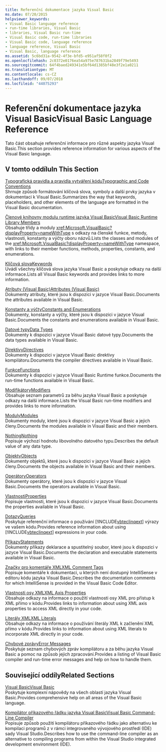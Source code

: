 ```yaml
---
title: Referenční dokumentace jazyka Visual Basic
ms.date: 07/20/2015
helpviewer_keywords:
- Visual Basic language reference
- run-time libraries, Visual Basic
- libraries, Visual Basic run-time
- Visual Basic code, run-time libraries
- Visual Basic code, language reference
- language reference, Visual Basic
- Visual Basic, language reference
ms.assetid: 5c6bd31a-9542-4f3e-bfd5-e951af58f0f2
ms.openlocfilehash: 2c0372e0176ea54a975e787631ba2849f79e5493
ms.sourcegitcommit: 64f4baed249341e5bf64d1385bf48e3f2e1a0211
ms.translationtype: MT
ms.contentlocale: cs-CZ
ms.lasthandoff: 09/07/2018
ms.locfileid: "44075293"
---
```

# <a name="visual-basic-language-reference"></a><span data-ttu-id="dd0c7-102">Referenční dokumentace jazyka Visual Basic</span><span class="sxs-lookup"><span data-stu-id="dd0c7-102">Visual Basic Language Reference</span></span>
<span data-ttu-id="dd0c7-103">Tato část obsahuje referenční informace pro různé aspekty jazyka Visual Basic.</span><span class="sxs-lookup"><span data-stu-id="dd0c7-103">This section provides reference information for various aspects of the Visual Basic language.</span></span>  
  
## <a name="in-this-section"></a><span data-ttu-id="dd0c7-104">V tomto oddílu</span><span class="sxs-lookup"><span data-stu-id="dd0c7-104">In This Section</span></span>  
 [<span data-ttu-id="dd0c7-105">Typografická pravidla a pravidla vytváření kódu</span><span class="sxs-lookup"><span data-stu-id="dd0c7-105">Typographic and Code Conventions</span></span>](../../visual-basic/language-reference/typographic-and-code-conventions.md)  
 <span data-ttu-id="dd0c7-106">Shrnuje způsob formátování klíčová slova, symboly a další prvky jazyka v dokumentaci k Visual Basic.</span><span class="sxs-lookup"><span data-stu-id="dd0c7-106">Summarizes the way that keywords, placeholders, and other elements of the language are formatted in the Visual Basic documentation.</span></span>  
  
 [<span data-ttu-id="dd0c7-107">Členové knihovny modulu runtime jazyka Visual Basic</span><span class="sxs-lookup"><span data-stu-id="dd0c7-107">Visual Basic Runtime Library Members</span></span>](../../visual-basic/language-reference/runtime-library-members.md)  
 <span data-ttu-id="dd0c7-108">Obsahuje třídy a moduly <xref:Microsoft.VisualBasic?displayProperty=nameWithType> s odkazy na členské funkce, metody, vlastnosti, konstanty a výčty oboru názvů.</span><span class="sxs-lookup"><span data-stu-id="dd0c7-108">Lists the classes and modules of the <xref:Microsoft.VisualBasic?displayProperty=nameWithType> namespace, with links to their member functions, methods, properties, constants, and enumerations.</span></span>  
  
 [<span data-ttu-id="dd0c7-109">Klíčová slova</span><span class="sxs-lookup"><span data-stu-id="dd0c7-109">Keywords</span></span>](../../visual-basic/language-reference/keywords/index.md)  
 <span data-ttu-id="dd0c7-110">Uvádí všechny klíčová slova jazyka Visual Basic a poskytuje odkazy na další informace.</span><span class="sxs-lookup"><span data-stu-id="dd0c7-110">Lists all Visual Basic keywords and provides links to more information.</span></span>  
  
 [<span data-ttu-id="dd0c7-111">Atributy (Visual Basic)</span><span class="sxs-lookup"><span data-stu-id="dd0c7-111">Attributes (Visual Basic)</span></span>](../../visual-basic/language-reference/attributes.md)  
 <span data-ttu-id="dd0c7-112">Dokumenty atributy, které jsou k dispozici v jazyce Visual Basic.</span><span class="sxs-lookup"><span data-stu-id="dd0c7-112">Documents the attributes available in Visual Basic.</span></span>  
  
 [<span data-ttu-id="dd0c7-113">Konstanty a výčty</span><span class="sxs-lookup"><span data-stu-id="dd0c7-113">Constants and Enumerations</span></span>](../../visual-basic/language-reference/constants-and-enumerations.md)  
 <span data-ttu-id="dd0c7-114">Dokumenty, konstanty a výčty, které jsou k dispozici v jazyce Visual Basic.</span><span class="sxs-lookup"><span data-stu-id="dd0c7-114">Documents the constants and enumerations available in Visual Basic.</span></span>  
  
 [<span data-ttu-id="dd0c7-115">Datové typy</span><span class="sxs-lookup"><span data-stu-id="dd0c7-115">Data Types</span></span>](../../visual-basic/language-reference/data-types/index.md)  
 <span data-ttu-id="dd0c7-116">Dokumenty k dispozici v jazyce Visual Basic datové typy.</span><span class="sxs-lookup"><span data-stu-id="dd0c7-116">Documents the data types available in Visual Basic.</span></span>  
  
 [<span data-ttu-id="dd0c7-117">Direktivy</span><span class="sxs-lookup"><span data-stu-id="dd0c7-117">Directives</span></span>](../../visual-basic/language-reference/directives/index.md)  
 <span data-ttu-id="dd0c7-118">Dokumenty k dispozici v jazyce Visual Basic direktivy kompilátoru.</span><span class="sxs-lookup"><span data-stu-id="dd0c7-118">Documents the compiler directives available in Visual Basic.</span></span>  
  
 [<span data-ttu-id="dd0c7-119">Funkce</span><span class="sxs-lookup"><span data-stu-id="dd0c7-119">Functions</span></span>](../../visual-basic/language-reference/functions/index.md)  
 <span data-ttu-id="dd0c7-120">Dokumenty k dispozici v jazyce Visual Basic Runtime funkce.</span><span class="sxs-lookup"><span data-stu-id="dd0c7-120">Documents the run-time functions available in Visual Basic.</span></span>  
  
 [<span data-ttu-id="dd0c7-121">Modifikátory</span><span class="sxs-lookup"><span data-stu-id="dd0c7-121">Modifiers</span></span>](../../visual-basic/language-reference/modifiers/index.md)  
 <span data-ttu-id="dd0c7-122">Obsahuje seznam parametrů za běhu jazyka Visual Basic a poskytuje odkazy na další informace.</span><span class="sxs-lookup"><span data-stu-id="dd0c7-122">Lists the Visual Basic run-time modifiers and provides links to more information.</span></span>  
  
 [<span data-ttu-id="dd0c7-123">Moduly</span><span class="sxs-lookup"><span data-stu-id="dd0c7-123">Modules</span></span>](../../visual-basic/language-reference/modules.md)  
 <span data-ttu-id="dd0c7-124">Dokumenty moduly, které jsou k dispozici v jazyce Visual Basic a jejich členy.</span><span class="sxs-lookup"><span data-stu-id="dd0c7-124">Documents the modules available in Visual Basic and their members.</span></span>  
  
 [<span data-ttu-id="dd0c7-125">Nothing</span><span class="sxs-lookup"><span data-stu-id="dd0c7-125">Nothing</span></span>](../../visual-basic/language-reference/nothing.md)  
 <span data-ttu-id="dd0c7-126">Popisuje výchozí hodnotu libovolného datového typu.</span><span class="sxs-lookup"><span data-stu-id="dd0c7-126">Describes the default value of any data type.</span></span>  
  
 [<span data-ttu-id="dd0c7-127">Objekty</span><span class="sxs-lookup"><span data-stu-id="dd0c7-127">Objects</span></span>](../../visual-basic/language-reference/objects/index.md)  
 <span data-ttu-id="dd0c7-128">Dokumenty objektů, které jsou k dispozici v jazyce Visual Basic a jejich členy.</span><span class="sxs-lookup"><span data-stu-id="dd0c7-128">Documents the objects available in Visual Basic and their members.</span></span>  
  
 [<span data-ttu-id="dd0c7-129">Operátory</span><span class="sxs-lookup"><span data-stu-id="dd0c7-129">Operators</span></span>](../../visual-basic/language-reference/operators/index.md)  
 <span data-ttu-id="dd0c7-130">Dokumenty operátory, které jsou k dispozici v jazyce Visual Basic.</span><span class="sxs-lookup"><span data-stu-id="dd0c7-130">Documents the operators available in Visual Basic.</span></span>  
  
 [<span data-ttu-id="dd0c7-131">Vlastnosti</span><span class="sxs-lookup"><span data-stu-id="dd0c7-131">Properties</span></span>](../../visual-basic/language-reference/properties.md)  
 <span data-ttu-id="dd0c7-132">Popisuje vlastnosti, které jsou k dispozici v jazyce Visual Basic.</span><span class="sxs-lookup"><span data-stu-id="dd0c7-132">Documents the properties available in Visual Basic.</span></span>  
  
 [<span data-ttu-id="dd0c7-133">Dotazy</span><span class="sxs-lookup"><span data-stu-id="dd0c7-133">Queries</span></span>](../../visual-basic/language-reference/queries/index.md)  
 <span data-ttu-id="dd0c7-134">Poskytuje referenční informace o používání [!INCLUDE[vbteclinqext](~/includes/vbteclinqext-md.md)] výrazy ve vašem kódu.</span><span class="sxs-lookup"><span data-stu-id="dd0c7-134">Provides reference information about using [!INCLUDE[vbteclinqext](~/includes/vbteclinqext-md.md)] expressions in your code.</span></span>  
  
 [<span data-ttu-id="dd0c7-135">Příkazy</span><span class="sxs-lookup"><span data-stu-id="dd0c7-135">Statements</span></span>](../../visual-basic/language-reference/statements/index.md)  
 <span data-ttu-id="dd0c7-136">Dokumenty příkazy deklarace a spustitelný soubor, které jsou k dispozici v jazyce Visual Basic.</span><span class="sxs-lookup"><span data-stu-id="dd0c7-136">Documents the declaration and executable statements available in Visual Basic.</span></span>  
  
 [<span data-ttu-id="dd0c7-137">Značky pro komentáře XML</span><span class="sxs-lookup"><span data-stu-id="dd0c7-137">XML Comment Tags</span></span>](../../visual-basic/language-reference/xmldoc/index.md)  
 <span data-ttu-id="dd0c7-138">Popisuje komentáře k dokumentaci, u kterých není dostupný IntelliSense v editoru kódu jazyka Visual Basic.</span><span class="sxs-lookup"><span data-stu-id="dd0c7-138">Describes the documentation comments for which IntelliSense is provided in the Visual Basic Code Editor.</span></span>  
  
 [<span data-ttu-id="dd0c7-139">Vlastnosti osy XML</span><span class="sxs-lookup"><span data-stu-id="dd0c7-139">XML Axis Properties</span></span>](../../visual-basic/language-reference/xml-axis/index.md)  
 <span data-ttu-id="dd0c7-140">Obsahuje odkazy na informace o použití vlastnosti osy XML pro přístup k XML přímo v kódu.</span><span class="sxs-lookup"><span data-stu-id="dd0c7-140">Provides links to information about using XML axis properties to access XML directly in your code.</span></span>  
  
 [<span data-ttu-id="dd0c7-141">Literály XML</span><span class="sxs-lookup"><span data-stu-id="dd0c7-141">XML Literals</span></span>](../../visual-basic/language-reference/xml-literals/index.md)  
 <span data-ttu-id="dd0c7-142">Obsahuje odkazy na informace o používání literály XML k začlenění XML přímo v kódu.</span><span class="sxs-lookup"><span data-stu-id="dd0c7-142">Provides links to information about using XML literals to incorporate XML directly in your code.</span></span>  
  
 [<span data-ttu-id="dd0c7-143">Chybové zprávy</span><span class="sxs-lookup"><span data-stu-id="dd0c7-143">Error Messages</span></span>](../../visual-basic/language-reference/error-messages/index.md)  
 <span data-ttu-id="dd0c7-144">Poskytuje seznam chybových zpráv kompilátoru a za běhu jazyka Visual Basic a pomoc na způsob jejich zpracování.</span><span class="sxs-lookup"><span data-stu-id="dd0c7-144">Provides a listing of Visual Basic compiler and run-time error messages and help on how to handle them.</span></span>  
  
## <a name="related-sections"></a><span data-ttu-id="dd0c7-145">Související oddíly</span><span class="sxs-lookup"><span data-stu-id="dd0c7-145">Related Sections</span></span>  
 [<span data-ttu-id="dd0c7-146">Visual Basic</span><span class="sxs-lookup"><span data-stu-id="dd0c7-146">Visual Basic</span></span>](../../visual-basic/index.md)  
 <span data-ttu-id="dd0c7-147">Poskytuje komplexní nápovědy na všech oblastí jazyka Visual Basic.</span><span class="sxs-lookup"><span data-stu-id="dd0c7-147">Provides comprehensive help on all areas of the Visual Basic language.</span></span>  
  
 [<span data-ttu-id="dd0c7-148">Kompilátor příkazového řádku jazyka Visual Basic</span><span class="sxs-lookup"><span data-stu-id="dd0c7-148">Visual Basic Command-Line Compiler</span></span>](../../visual-basic/reference/command-line-compiler/index.md)  
 <span data-ttu-id="dd0c7-149">Popisuje způsob použití kompilátoru příkazového řádku jako alternativu ke kompilaci programů z v rámci integrovaného vývojového prostředí (IDE) sady Visual Studio.</span><span class="sxs-lookup"><span data-stu-id="dd0c7-149">Describes how to use the command-line compiler as an alternative to compiling programs from within the Visual Studio integrated development environment (IDE).</span></span>
